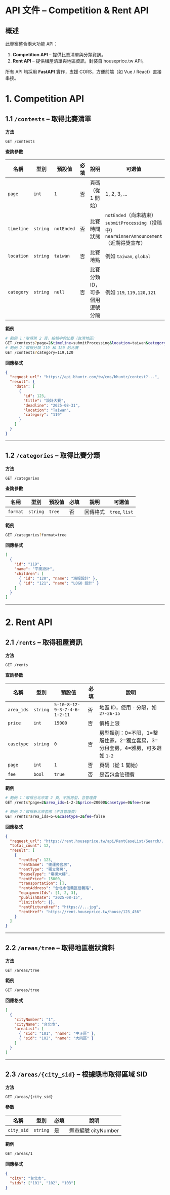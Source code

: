 # API 文件 – Competition & Rent API

## 概述

此專案整合兩大功能 API：

1. **Competition API** – 提供比賽清單與分類資訊。
2. **Rent API** – 提供租屋清單與地區資訊，封裝自 houseprice.tw API。

所有 API 均採用 **FastAPI** 實作，支援 CORS，方便前端（如 Vue / React）直接串接。

# **1. Competition API**

## 1.1 `/contests` – 取得比賽清單

**方法**

```
GET /contests
```

**查詢參數**

| 名稱         | 型別       | 預設值        | 必填 | 說明               | 可選值                                                                             |
| ---------- | -------- | ---------- | -- | ---------------- | ------------------------------------------------------------------------------- |
| `page`     | `int`    | `1`        | 否  | 頁碼（從 1 開始）       | 1, 2, 3, ...                                                                    |
| `timeline` | `string` | `notEnded` | 否  | 比賽時間狀態           | `notEnded`（尚未結束）<br>`submitProcessing`（投稿中）<br>`nearWinnerAnnouncement`（近期得獎宣布） |
| `location` | `string` | `taiwan`   | 否  | 比賽地點             | 例如 `taiwan`, `global`                                                           |
| `category` | `string` | `null`     | 否  | 比賽分類 ID，可多個用逗號分隔 | 例如 `119`, `119,120,121`                                                         |

**範例**

```bash
# 範例 1：取得第 2 頁，投稿中的比賽（台灣地區）
GET /contests?page=2&timeline=submitProcessing&location=taiwan&category=119%2C120%2C121
# 範例 2：取得分類 119 和 120 的比賽
GET /contests?category=119,120
```

**回應格式**

```json
{
  "request_url": "https://api.bhuntr.com/tw/cms/bhuntr/contest?...",
  "result": {
    "data": [
      {
        "id": 123,
        "title": "設計大賽",
        "deadline": "2025-08-31",
        "location": "Taiwan",
        "category": "119"
      }
    ]
  }
}
```

---

## 1.2 `/categories` – 取得比賽分類

**方法**

```
GET /categories
```

**查詢參數**

| 名稱       | 型別       | 預設值    | 必填 | 說明   | 可選值            |
| -------- | -------- | ------ | -- | ---- | -------------- |
| `format` | `string` | `tree` | 否  | 回傳格式 | `tree`, `list` |

**範例**

```bash
GET /categories?format=tree
```

**回應格式**

```json
[
  {
    "id": "119",
    "name": "平面設計",
    "children": [
      { "id": "120", "name": "海報設計" },
      { "id": "121", "name": "LOGO 設計" }
    ]
  }
]
```

---

# **2. Rent API**

## 2.1 `/rents` – 取得租屋資訊

**方法**

```
GET /rents
```

**查詢參數**

| 名稱         | 型別       | 預設值                          | 必填 | 說明                                             |
| ---------- | -------- | ---------------------------- | -- | ---------------------------------------------- |
| `area_ids` | `string` | `5-10-8-12-9-3-7-4-6-1-2-11` | 否  | 地區 ID，使用 `-` 分隔，如 `27-26-15`                   |
| `price`    | `int`    | `15000`                      | 否  | 價格上限                                           |
| `casetype` | `string` | `0`                          | 否  | 房型類別：0=不限，1=整層住家，2=獨立套房，3=分租套房，4=雅房，可多選如 `1-2` |
| `page`     | `int`    | `1`                          | 否  | 頁碼（從 1 開始）                                     |
| `fee`      | `bool`   | `true`                       | 否  | 是否包含管理費                                        |

**範例**

```bash
# 範例 1：取得台北市第 2 頁，不限房型，含管理費
GET /rents?page=2&area_ids=1-2-3&price=20000&casetype=0&fee=true

# 範例 2：取得新北市套房（不含管理費）
GET /rents?area_ids=5-6&casetype=2&fee=false
```

**回應格式**

```json
{
  "request_url": "https://rent.houseprice.tw/api/RentCaseList/Search/...",
  "total_count": 12,
  "result": [
    {
      "rentSeq": 123,
      "rentName": "捷運旁套房",
      "rentType": "獨立套房",
      "houseType": "電梯大樓",
      "rentPrice": 15000,
      "transportation": [],
      "rentAddress": "台北市信義區信義路",
      "equipmentIds": [1, 2, 3],
      "publishDate": "2025-08-15",
      "limitInfo": {},
      "rentPictureHref": "https://...jpg",
      "rentHref": "https://rent.houseprice.tw/house/123_456"
    }
  ]
}
```

---

## 2.2 `/areas/tree` – 取得地區樹狀資料

**方法**

```
GET /areas/tree
```

**範例**

```bash
GET /areas/tree
```

**回應格式**

```json
[
  {
    "cityNumber": "1",
    "cityName": "台北市",
    "areaList": [
      { "sid": "101", "name": "中正區" },
      { "sid": "102", "name": "大同區" }
    ]
  }
]
```

---

## 2.3 `/areas/{city_sid}` – 根據縣市取得區域 SID

**方法**

```
GET /areas/{city_sid}
```

**參數**

| 名稱         | 型別       | 必填 | 說明              |
| ---------- | -------- | -- | --------------- |
| `city_sid` | `string` | 是  | 縣市編號 cityNumber |

**範例**

```bash
GET /areas/1
```

**回應格式**

```json
{
  "city": "台北市",
  "sids": ["101", "102", "103"]
}
```


